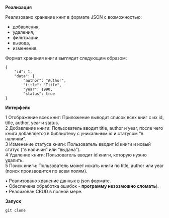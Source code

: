 **Реализация**

Реализовано хранение книг в формате JSON с возможностью:
- добавления,
- удаления,
- фильтрации,
- вывода,
- изменения.

Формат хранения книги выглядит следующим образом:

    {
        "id": 1,
        "data": {
            "author": "Author",
            "title": "Title",
            "year": 1990,
            "status": true
    }

**Интерфейс**

 1 Отображение всех книг: Приложение выводит список всех книг с их id, title, author, year и status.</br>
 2 Добавление книги: Пользователь вводит title, author и year, после чего книга добавляется в библиотеку с уникальным id и статусом “в наличии”.</br>
 3 Изменение статуса книги: Пользователь вводит id книги и новый статус (“в наличии” или “выдана”).</br>
 4 Удаление книги: Пользователь вводит id книги, которую нужно удалить.</br>
 5 Поиск книги: Пользователь может искать книги по title, author или year (поиск производится по всем полям).</br>

 • Реализовано хранение данных в json формате.</br>
 • Обеспечена обработка ошибок - **программу незозможно сломать**).</br>
 • Реализован CRUD в полной мере.</br>

**Запуск**

```commandline
git clone 
```